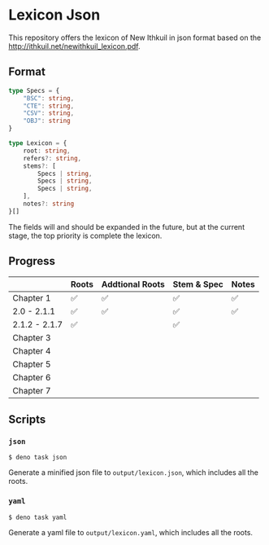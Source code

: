 # Lexicon Json

This repository offers the lexicon of New Ithkuil in json format based on the http://ithkuil.net/newithkuil_lexicon.pdf.

## Format

```ts
type Specs = {
    "BSC": string,
    "CTE": string,
    "CSV": string,
    "OBJ": string
}

type Lexicon = {
    root: string,
    refers?: string,
    stems?: [
        Specs | string,
        Specs | string,
        Specs | string,
    ],
    notes?: string
}[]
```

The fields will and should be expanded in the future, but at the current stage, the top priority is complete the lexicon.

## Progress

|               | Roots | Addtional Roots | Stem & Spec | Notes |
| ------------- | ----- | --------------- | ----------- | ----- |
| Chapter 1     | ✅     | ✅               | ✅           | ✅     |
| 2.0 - 2.1.1   | ✅     | ✅               | ✅           | ✅     |
| 2.1.2 - 2.1.7 | ✅     |                 | ✅           |       |
| Chapter 3     |       |                 |             |       |
| Chapter 4     |       |                 |             |       |
| Chapter 5     |       |                 |             |       |
| Chapter 6     |       |                 |             |       |
| Chapter 7     |       |                 |             |       |

## Scripts

### `json`

```console
$ deno task json
```
Generate a minified json file to `output/lexicon.json`, which includes all the roots.

### `yaml`

```console
$ deno task yaml
```
Generate a yaml file to `output/lexicon.yaml`, which includes all the roots.
